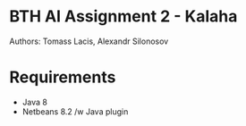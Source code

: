 # BTH AI Assignment 2 - Kalaha
Authors: Tomass Lacis, Alexandr Silonosov

# Requirements
- Java 8
- Netbeans 8.2 /w Java plugin
